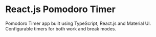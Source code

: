 # React.js Pomodoro Timer

Pomodoro Timer app built using TypeScript, React.js and Material UI. Configurable timers for both work and break modes.
